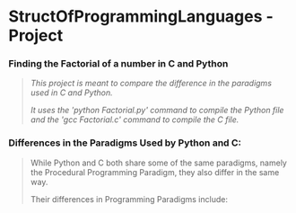 # StructOfProgrammingLanguages - Project
### Finding the Factorial of a number in C and Python


> _This project is meant to compare the difference in the paradigms used in C and Python._
> 
> _It uses the 'python Factorial.py' command to compile the Python file and the 'gcc Factorial.c'
> command to compile the C file._


### Differences in the Paradigms Used by Python and C:
> While Python and C both share some of the same paradigms, namely the Procedural Programming Paradigm,
> they also differ in the same way.
> 
> Their differences in Programming Paradigms include: 
